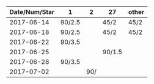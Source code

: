 Date/Num/Star   | 1      | 2      | 27     | other
----------------|--------|--------|--------|--------
2017-06-14      | 90/2.5 |        | 45/2   | 45/2
2017-06-18      | 90/2.5 |        | 45/2   | 45/2
2017-06-22      | 90/3.5 |        |        | 
2017-06-25      |        |        | 90/1.5 |
2017-06-28      | 90/3.5 |        |        |
2017-07-02      |        | 90/    |        |

